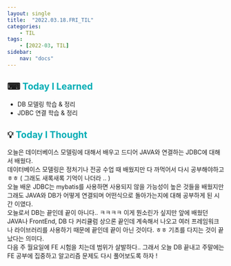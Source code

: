 ```yaml
---
layout: single
title:  "2022.03.18.FRI_TIL"
categories: 
    - TIL
tags: 
    - [2022-03, TIL]
sidebar:
    nav: "docs"
---
```



## ⌨ <a style="color:#00adb5">Today I Learned</a> 
- DB 모델링 학습 & 정리
- JDBC 연결 학습 & 정리

## 💡 <a style="color:#00adb5">Today I Thought</a>
오늘은 데이터베이스 모델링에 대해서 배우고 드디어 JAVA와 연결하는 JDBC에 대해서 배웠다.<br>
데이터베이스 모델링은 정처기나 전공 수업 때 배웠지만 다 까먹어서 다시 공부해야하고 ㅎㅎ ( 그래도 새록새록 기억이 나더라 .. )<br>
오늘 배운 JDBC는 mybatis를 사용하면 사용되지 않을 가능성이 높은 것들을 배웠지만 그래도 JAVA와 DB가 어떻게 연결되며 어떤식으로 돌아가는지에 대해 공부하게 된 시간 이였다.<br>
오늘로서 DB는 끝인데 끝이 아니다.. ㅋㅋㅋㅋ 이게 뭔소린가 싶지만 앞에 배웠던 JAVA나 FrontEnd, DB 다 커리큘럼 상으론 끝인데 계속해서 나오고 여러 프레임워크나 라이브러리를 사용하기 때문에 끝인데 끝이 아닌 것이다. ㅎㅎ 기초를 다지는 것이 끝났다는 의미다.<br>
다음 주 월요일에 FE 시험을 치는데 범위가 살발하다.. 그래서 오늘 DB 끝내고 주말에는 FE 공부에 집중하고 알고리즘 문제도 다시 풀어보도록 하자 !
